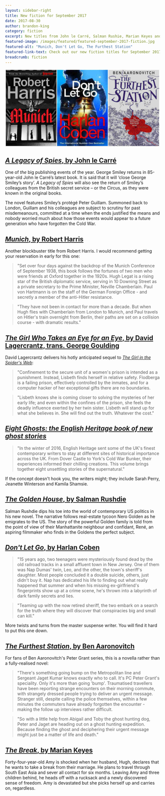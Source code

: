 ```yaml
---
layout: sidebar-right
title: New fiction for September 2017
date: 2017-08-30
author: brandon-king
category: fiction
excerpt: New titles from John le Carré, Salman Rushie, Marian Keyes and more
featured-image: /images/featured/featured-september-2017-fiction.jpg
featured-alt: "Munich, Don't Let Go, The Furthest Station"
featured-link-text: Check out our new fiction titles for September 2017
breadcrumb: fiction
---
```


![Munich, Don't Let Go, The Furthest Station](/images/featured/featured-september-2017-fiction.jpg)

## [<cite>A Legacy of Spies</cite>, by John le Carré](https://suffolk.spydus.co.uk/cgi-bin/spydus.exe/ENQ/OPAC/BIBENQ?BRN=2198360)

One of *the* big publishing events of the year. George Smiley returns in 85-year-old John le Carré’s latest book. It is said that it will ‘close George Smiley’s story’. <cite>A Legacy of Spies</cite> will also see the return of Smiley’s colleagues from the British secret service – or the Circus, as they were known in the original books.

The novel features Smiley’s protégé Peter Guillam. Summoned back to London, Guillam and his colleagues are subject to scrutiny for past misdemeanours, committed at a time when the ends justified the means and nobody worried much about how those events would appear to a future generation who have forgotten the Cold War.

## [<cite>Munich</cite>, by Robert Harris](https://suffolk.spydus.co.uk/cgi-bin/spydus.exe/ENQ/OPAC/BIBENQ?BRN=2196155)

Another blockbuster title from Robert Harris. I would recommend getting your reservation in early for this one:

> "Set over four days against the backdrop of the Munich Conference of September 1938, this book follows the fortunes of two men who were friends at Oxford together in the 1920s. Hugh Legat is a rising star of the British diplomatic service, serving in 10 Downing Street as a private secretary to the Prime Minister, Neville Chamberlain. Paul von Hartmann is on the staff of the German Foreign Office - and secretly a member of the anti-Hitler resistance.

> "They have not been in contact for more than a decade. But when Hugh flies with Chamberlain from London to Munich, and Paul travels on Hitler's train overnight from Berlin, their paths are set on a collision course - with dramatic results."

## [<cite>The Girl Who Takes an Eye for an Eye</cite>, by David Lagercrantz, trans. George Goulding](https://suffolk.spydus.co.uk/cgi-bin/spydus.exe/ENQ/OPAC/BIBENQ?BRN=2188955)

David Lagercrantz delivers his hotly anticipated sequel to [<cite>The Girl in the Spider's Web</cite>](https://suffolk.spydus.co.uk/cgi-bin/spydus.exe/ENQ/OPAC/BIBENQ?BRN=1802864):

> "Confinement to the secure unit of a women's prison is intended as a punishment. Instead, Lisbeth finds herself in relative safety. Flodberga is a failing prison, effectively controlled by the inmates, and for a computer hacker of her exceptional gifts there are no boundaries.

> "Lisbeth knows she is coming closer to solving the mysteries of her early life; and even within the confines of the prison, she feels the deadly influence exerted by her twin sister. Lisbeth will stand up for what she believes in. She will find out the truth. Whatever the cost."

## [<cite>Eight Ghosts: the English Heritage book of new ghost stories</cite>](https://suffolk.spydus.co.uk/cgi-bin/spydus.exe/ENQ/OPAC/BIBENQ?BRN=2183973)

> "In the winter of 2016, English Heritage sent some of the UK's finest contemporary writers to stay at different sites of historical importance across the UK. From Dover Castle to York's Cold War Bunker, their experiences informed their chilling creations. This volume brings together eight unsettling stories of the supernatural."

If the concept doesn't hook you, the writers might; they include Sarah Perry, Jeanette Winterson and Kamila Shamsie.

## [<cite>The Golden House</cite>, by Salman Rushdie](https://suffolk.spydus.co.uk/cgi-bin/spydus.exe/ENQ/OPAC/BIBENQ?BRN=2196216)

Salman Rushdie dips his toe into the world of contemporary US politics in his new novel. The narrative follows real-estate tycoon Nero Golden as he emigrates to the US. The story of the powerful Golden family is told from the point of view of their Manhattanite neighbour and confidant, René, an aspiring filmmaker who finds in the Goldens the perfect subject.

## [<cite>Don't Let Go</cite>, by Harlan Coben](https://suffolk.spydus.co.uk/cgi-bin/spydus.exe/ENQ/OPAC/BIBENQ?BRN=2198503)

> "15 years ago, two teenagers were mysteriously found dead by the old railroad tracks in a small affluent town in New Jersey. One of them was Nap Dumas' twin, Leo, and the other, the town's sheriff's daughter. Most people concluded it a double suicide, others, just didn't buy it. Nap has dedicated his life to finding out what really happened that summer and when his missing ex-girlfriend's fingerprints show up at a crime scene, he's thrown into a labyrinth of dark family secrets and lies.

> "Teaming up with the now retired sheriff, the two embark on a search for the truth where they will discover that conspiracies big and small can kill."

More twists and turns from the master suspense writer. You will find it hard to put this one down.

## [<cite>The Furthest Station</cite>, by Ben Aaronovitch](https://suffolk.spydus.co.uk/cgi-bin/spydus.exe/ENQ/OPAC/BIBENQ?BRN=2204494)

For fans of Ben Aaronovitch's Peter Grant series, this is a novella rather than a fully-realised novel:

> "There's something going bump on the Metropolitan line and Sergeant Jaget Kumar knows exactly who to call. It's PC Peter Grant's speciality. Only it's more than going 'bump'. Traumatised travellers have been reporting strange encounters on their morning commute, with strangely dressed people trying to deliver an urgent message. Stranger still, despite calling the police themselves, within a few minutes the commuters have already forgotten the encounter - making the follow up interviews rather difficult.

> "So with a little help from Abigail and Toby the ghost hunting dog, Peter and Jaget are heading out on a ghost hunting expedition. Because finding the ghost and deciphering their urgent message might just be a matter of life and death."

## [<cite>The Break</cite>, by Marian Keyes](https://suffolk.spydus.co.uk/cgi-bin/spydus.exe/ENQ/OPAC/BIBENQ?BRN=2198398)

Forty-four-year-old Amy is shocked when her husband, Hugh, declares that he wants to take a break from their marriage. He plans to travel through South East Asia and sever all contact for six months. Leaving Amy and three children behind, he heads off with a rucksack and a newly discovered sense of freedom. Amy is devastated but she picks herself up and carries on, regardless.
